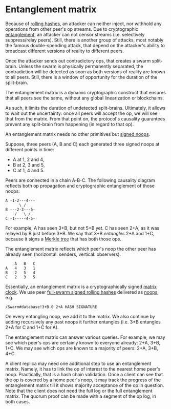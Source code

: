 # Entanglement matrix

Because of [rolling hashes](crypto.md), an attacker can neither inject, nor withhold any operations from other peer's op streams.
Due to cryptographic [entanglement](noop.md), an attacker can not censor streams (i.e. selectively suppress/relay peers).
Still, there is another group of attacks, most notably the famous double-spending attack, that depend on the attacker's ability to broadcast different versions of reality to different peers.

Once the attacker sends out contradictory ops, that creates a swarm split-brain.
Unless the swarm is physically permanently separated, the contradiction will be detected as soon as both versions of reality are known to all peers.
Still, there is a window of opportunity for the duration of the split-brain.

The entanglement matrix is a dynamic cryptographic construct that ensures that all peers see the same, without any global linearization or blockchains.

As such, it limits the duration of undetected split-brains.
Ultimately, it allows to wait out the uncertainty: once all peers will accept the op, we will see that from the matrix.
From that point on, the protocol's causality guarantees prevent any split-brain from happening (in regard to that op).

An entanglement matrix needs no other primitives but [signed noops](noop.md).

Suppose, three peers (A, B and C) each generated three signed noops at different points in time:
* A at 1, 2 and 4,
* B at 2, 3 and 5,
* C at 1, 4 and 5.

Peers are connected in a chain A-B-C.
The following causality diagram reflects both op propagation and cryptographic entanglement of those noops:

    A -1-2---4---
          \ /
    B ---2-3---5-
        /   \ /
    C -1-----4-5-

For example, A has seen 3+B, but not 5+B yet.
C has seen 2+A, as it was relayed by B just before 3+B.
We say that 3+B *entangles* 2+A and 1+C, because it signs a [Merkle tree][merkle] that has both those ops.

The entanglement matrix reflects which peer's noop the other peer has already seen (horizontal: senders, vertical: observers).

        A   B   C
    A   4   3   1
    B   2   5   4
    C   2   3   5

Essentially, an entanglement matrix is a cryptographically signed [matrix clock][mc].
We use peer [full-swarm signed rolling hashes](crypto.md) delivered as [noops](noop.md), e.g.

    /Swarm#database!3+B.0 2+A HASH SIGNATURE

On every entangling noop, we add it to the matrix.
We also continue by adding recursively any past noops it further entangles (i.e. 3+B entangles 2+A for C and 1+C for A).

The entanglement matrix can answer various queries.
For example, we may see which peer's ops are certainly known to everyone already: 2+A, 3+B, 1+C.
We may see which ops are known to a majority of peers: 2+A, 3+B, 4+C.

A client replica may need one additional step to use an entanglement matrix.
Namely, it has to link the op of interest to the nearest home peer's noop.
Practically, that is a hash chain validation.
Once a client can see that the op is covered by a home peer's noop, it may track the progress of the entanglement matrix till it shows majority acceptance of the op in question.
Note that the client does not need the full log or the full entanglement matrix.
The quorum proof can be made with a segment of the op log, in both cases.

[mc]: https://en.wikipedia.org/wiki/Matrix_clock
[merkle]: https://en.wikipedia.org/wiki/Merkle_tree
